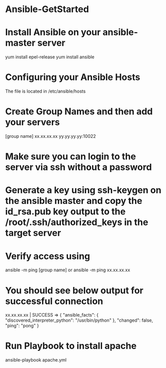 # Ansible-GetStarted

# Install Ansible on your ansible-master server

yum install epel-release
yum install ansible

# Configuring your Ansible Hosts

The file is located in /etc/ansible/hosts

# Create Group Names and then add your servers
[group name]
xx.xx.xx.xx
yy.yy.yy.yy:10022

# Make sure you can login to the server via ssh without a password

# Generate a key using ssh-keygen on the ansible master and copy the id_rsa.pub key output to the /root/.ssh/authorized_keys in the target server

# Verify access using
ansible -m ping [group name]
or
ansible -m ping xx.xx.xx.xx

# You should see below output for successful connection
xx.xx.xx.xx | SUCCESS => {
    "ansible_facts": {
        "discovered_interpreter_python": "/usr/bin/python"
    }, 
    "changed": false, 
    "ping": "pong"
}

# Run Playbook to install apache
ansible-playbook apache.yml
